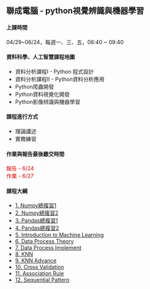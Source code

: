 ## 聯成電腦 - python視覺辨識與機器學習

#### 上課時間

04/29~06/24，每週一、三、五，06:40 ~ 09:40

#### 資料科學、人工智慧課程地圖

- 資料分析課程I - Python 程式設計
- 資料分析課程II - Python資料分析應用
- Python爬蟲開發
- Python資料視覺化開發
- Python影像辨識與機器學習

#### 課程進行方式

- 理論講述
- 實務練習

#### 作業與報告最後繳交時間

<font color="#dd0000">報告 - 6/24</font><br/>
<font color="#dd0000">作業 - 6/27</font>
#### 課程大綱

- [1. Numpy總複習1](https://mirdex.github.io/ML_20220429/1.%20Numpy%20總複習1_Q.slides.html)
- [2. Numpy總複習2](https://mirdex.github.io/ML_20220429/2.%20Numpy%20總複習2_Q.slides.html)
- [3. Pandas總複習1](https://mirdex.github.io/ML_20220429/3.%20Pandas%20總複習1_Q.slides.html)
- [4. Pandas總複習2](https://mirdex.github.io/ML_20220429/4.%20Pandas%20總複習2_Q.slides.html)
- [5. Introduction to Machine Learning](https://mirdex.github.io/ML_20220429/5.%20機器學習與影像識別簡介.slides.html)
- [6. Data Process Theory](https://mirdex.github.io/ML_20220429/6.%20Data%20Progress%20Theory_Q.slides.html)
- [7. Data Process Implement](https://mirdex.github.io/ML_20220429/7.%20Data%20Process%20Implement_Q.slides.html)
- [8. KNN](https://mirdex.github.io/ML_20220429/8.%20KNN_Q.slides.html)
- [9. KNN Advance](https://mirdex.github.io/ML_20220429/9.%20KNN_Advance_Q.slides.html)
- [10. Cross Validation](https://mirdex.github.io/ML_20220429/10.%20Cross%20Validation_Q.slides.html)
- [11. Association Rule](https://mirdex.github.io/ML_20220429/11.%20Association%20Rule.slides.html)
- [12. Sequential Pattern](https://mirdex.github.io/ML_20220429/12.%20Sequential%20Pattern_Q.slides.html)
